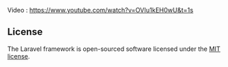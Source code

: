Video : https://www.youtube.com/watch?v=OVIu1kEH0wU&t=1s

## License

The Laravel framework is open-sourced software licensed under the [MIT license](https://opensource.org/licenses/MIT).

